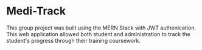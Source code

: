 # Medi-Track
This group project was built using the MERN Stack with JWT authenication. 
This web application allowed both student and administration to track the student's progress through their training coursework.
